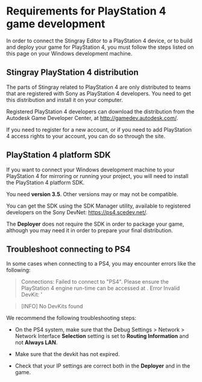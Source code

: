 # Requirements for PlayStation 4 game development

In order to connect the Stingray Editor to a PlayStation 4 device, or to build and deploy your game for PlayStation 4, you must follow the steps listed on this page on your Windows development machine.

## Stingray PlayStation 4 distribution

The parts of Stingray related to PlayStation 4 are only distributed to teams that are registered with Sony as PlayStation 4 developers. You need to get this distribution and install it on your computer.

Registered PlayStation 4 developers can download the distribution from the Autodesk Game Developer Center, at <http://gamedev.autodesk.com/>.

If you need to register for a new account, or if you need to add PlayStation 4 access rights to your account, you can do so through the site.

## PlayStation 4 platform SDK

If you want to connect your Windows development machine to your PlayStation 4 for mirroring or running your project, you will need to install the PlayStation 4 platform SDK.

You need **version 3.5**. Other versions may or may not be compatible.

You can get the SDK using the SDK Manager utility, available to registered developers on the Sony DevNet: <https://ps4.scedev.net/>.

The **Deployer** does not require the SDK in order to package your game, although you may need it in order to prepare your final distribution.

## Troubleshoot connecting to PS4

In some cases when connecting to a PS4, you may encounter errors like the following:

> Connections: Failed to connect to "PS4". Please ensure the PlayStation 4 engine run-time can be accessed at <IP address>. Error Invalid DevKit: <IP Address>'

> [INFO] No DevKits found

We recommend the following troubleshooting steps:

- On the PS4 system, make sure that the  Debug Settings > Network > Network Interface **Selection** setting is set to **Routing Information** and not **Always LAN**.

- Make sure that the devkit has not expired.

- Check that your IP settings are correct both in the **Deployer** and in the game.
